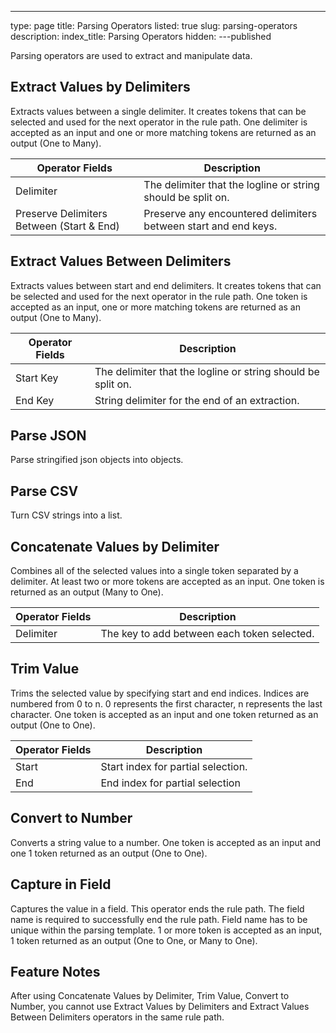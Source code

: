 ---
type: page
title: Parsing Operators
listed: true
slug: parsing-operators
description: 
index_title: Parsing Operators
hidden: 
---published


Parsing operators are used to extract and manipulate data.

## Extract Values by Delimiters

Extracts values between a single delimiter. It creates tokens that can be selected and used for the next operator in the rule path. One delimiter is accepted as an input and one or more matching tokens are returned as an output (One to Many).


| Operator Fields | Description | 
| ---- | ---- | 
| Delimiter | The delimiter that the logline or string should be split on. | 
| Preserve Delimiters Between (Start & End) | Preserve any encountered delimiters between start and end keys. | 


## Extract Values Between Delimiters

Extracts values between start and end delimiters. It creates tokens that can be selected and used for the next operator in the rule path. One token is accepted as an input, one or more matching tokens are returned as an output (One to Many).


| Operator Fields | Description | 
| ---- | ---- | 
| Start Key | The delimiter that the logline or string should be split on. | 
| End Key | String delimiter for the end of an extraction. | 


## Parse JSON

Parse stringified json objects into objects.

## Parse CSV

Turn CSV strings into a list.

## Concatenate Values by Delimiter

Combines all of the selected values into a single token separated by a delimiter. At least two or more tokens are accepted as an input. One token is returned as an output (Many to One).


| Operator Fields | Description | 
| ---- | ---- | 
| Delimiter | The key to add between each token selected. | 


## Trim Value

Trims the selected value by specifying start and end indices. Indices are numbered from 0 to n. 0 represents the first character, n represents the last character. One token is accepted as an input and one token returned as an output (One to One).


| Operator Fields | Description | 
| ---- | ---- | 
| Start | Start index for partial selection. | 
| End | End index for partial selection | 


## Convert to Number

Converts a string value to a number. One token is accepted as an input and one 1 token returned as an output (One to One).

## Capture in Field

Captures the value in a field. This operator ends the rule path. The field name is required to successfully end the rule path. Field name has to be unique within the parsing template. 1 or more token is accepted as an input, 1 token returned as an output (One to One, or Many to One).

## Feature Notes

After using Concatenate Values by Delimiter, Trim Value, Convert to Number, you cannot use Extract Values by Delimiters and Extract Values Between Delimiters operators in the same rule path.

